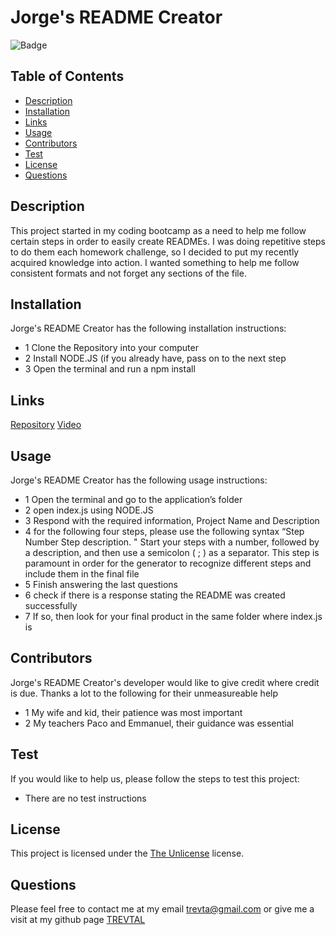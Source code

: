 
# Jorge's README Creator

![Badge](https://img.shields.io/static/v1?label=License&message=The%20Unlicense&color=yellowgreen)


## Table of Contents
- [Description](#description)
- [Installation](#installation)
- [Links](#links)
- [Usage](#usage)
- [Contributors](#contributors)
- [Test](#test)
- [License](#license)
- [Questions](#questions)


## Description 
This project started in my coding bootcamp as a need to help me follow certain steps in order to easily create READMEs. I was doing repetitive steps to do them each homework challenge, so I decided to put my recently acquired knowledge into action. I wanted something to help me follow consistent formats and not forget any sections of the file.


## Installation
Jorge's README Creator has the following installation instructions:

* 1 Clone the Repository into your computer
* 2 Install NODE.JS (if you already have, pass on to the next step
* 3 Open the terminal and run a npm install



## Links
[Repository](https://github.com/TREVTAL/M09-Challenge_NODEJS_README-creator)
[Video](https://drive.google.com/file/d/18B7bkS4KNGDc9s2oShXMHiOKuXSqGGgm/view)


## Usage
Jorge's README Creator has the following usage instructions:

* 1 Open the terminal and go to the application’s folder
* 2 open index.js using NODE.JS
* 3 Respond with the required information, Project Name and Description
* 4 for the following four steps, please use the following syntax “Step Number    Step description.  " Start your steps with a number, followed by a description, and then use a semicolon ( ; ) as a separator. This step is paramount in order for the generator to recognize different steps and include them in the final file
* 5 Finish answering the last questions
* 6 check if there is a response stating the README was created successfully
* 7 If so, then look for your final product in the same folder where index.js is



## Contributors
Jorge's README Creator's developer would like to give credit where credit is due. Thanks a lot to the following for their unmeasureable help

* 1 My wife and kid, their patience was most important
* 2 My teachers Paco and Emmanuel, their guidance was essential



## Test
If you would like to help us, please follow the steps to test this project:
* There are no test instructions



## License 
This project is licensed under the [The Unlicense](https://choosealicense.com/licenses/unlicense/) license.


## Questions
Please feel free to contact me at my email trevta@gmail.com or give me a visit at my github page [TREVTAL](https://github.com/TREVTAL)


